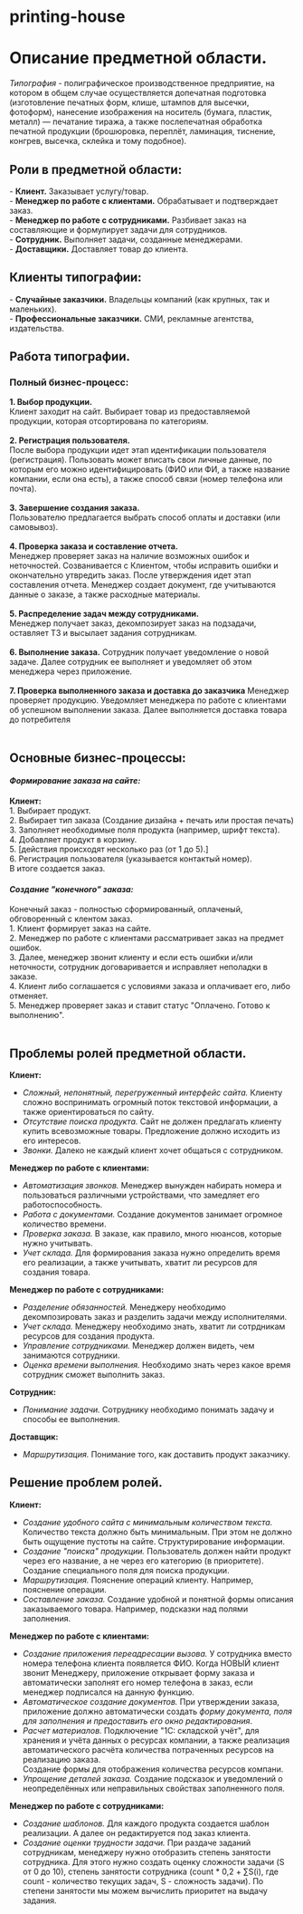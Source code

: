 # printing-house

<h1><b>Описание предметной области.</b></h1>

<i>Типография</i> - полиграфическое производственное предприятие, на котором в общем случае осуществляется допечатная подготовка (изготовление печатных форм, клише, штампов для высечки, фотоформ), нанесение изображения на носитель (бумага, пластик, металл) — печатание тиража, а также послепечатная обработка печатной продукции (брошюровка, переплёт, ламинация, тиснение, конгрев, высечка, склейка и тому подобное).

<h2>Роли в предметной области:</h2>
- <b>Клиент.</b> Заказывает услугу/товар.<br>
- <b>Менеджер по работе с клиентами.</b> Обрабатывает и подтверждает заказ.<br>
- <b>Менеджер по работе с сотрудниками.</b> Разбивает заказ на составляющие и формулирует задачи для сотрудников.<br>
- <b>Сотрудник.</b> Выполняет задачи, созданные менеджерами.<br>
- <b>Доставщики.</b> Доставляет товар до клиента.<br>

<h2>Клиенты типографии:</h2>
- <b>Случайные заказчики.</b> Владельцы компаний (как крупных, так и маленьких).<br>
- <b>Профессиональные заказчики.</b> СМИ, рекламные агентства, издательства.<br>

<h2>Работа типографии.</h2>

<h3>Полный бизнес-процесс:</h3>
<b>1. Выбор продукции.</b><br>
Клиент заходит на сайт. Выбирает товар из предоставляемой продукции, которая отсортирована по категориям.<br><br>
<b>2. Регистрация пользователя.</b><br>
После выбора продукции идет этап идентификации пользователя (регистрация). Пользовать может вписать свои личные данные, по которым его можно идентифицировать (ФИО или ФИ, а также название компании, если она есть), а также способ связи (номер телефона или почта).<br><br>
<b>3. Завершение создания заказа.</b><br>
Пользователю предлагается выбрать способ оплаты и доставки (или самовывоз).<br><br>
<b>4. Проверка заказа и составление отчета.</b><br>
Менеджер проверяет заказ на наличие возможных ошибок и неточностей. Созванивается с Клиентом, чтобы исправить ошибки и окончательно утвредить заказ. После утверждения идет этап составления отчета. Менеджер создает документ, где учитываются данные о заказе, а также расходные материалы.<br><br>
<b>5. Распределение задач между сотрудниками.</b><br>
Менеджер получает заказ, декомпозирует заказ на подзадачи, оставляет ТЗ и высылает задания сотрудникам.<br><br>
<b>6. Выполнение заказа.</b>
Сотрудник получает уведомление о новой задаче. Далее сотрудник ее выполняет и уведомляет об этом менеджера через приложение.<br><br>
<b>7. Проверка выполненного заказа и доставка до заказчика</b>
Менеджер проверяет продукцию. Уведомляет менеджера по работе с клиентами об успешном выполнении заказа. Далее выполняется доставка товара до потребителя<br><br>

<h2>Основные бизнес-процессы:</h2>

<h4><i>Формирование заказа на сайте:</i></h4>
<b>Клиент:</b><br>
1. Выбирает продукт.<br>
2. Выбирает тип заказа (Создание дизайна + печать или простая печать)<br>
3. Заполняет необходимые поля продукта (например, шрифт текста).<br>
4. Добавляет продукт в корзину.<br>
5. [действия происходят несколько раз (от 1 до 5).]<br>
6. Регистрация пользователя (указывается контактый номер).<br>
В итоге создается заказ.
<br>

<h4><i>Создание "конечного" заказа:</i></h4>
Конечный заказ - полностью сформированный, оплаченый, обговоренный с клентом заказ.<br>
1. Клиент формирует заказ на сайте.<br>
2. Менеджер по работе с клиентами рассматривает заказ на предмет ошибок.<br>
3. Далее, менеджер звонит клиенту и если есть ошибки и/или неточности, сотрудник договаривается и исправляет неполадки в заказе.<br>
4. Клиент либо соглашается с условиями заказа и оплачивает его, либо отменяет.<br>
5. Менеджер проверяет заказ и ставит статус "Оплачено. Готово к выполнению".<br>
<br>

<h2>Проблемы ролей предметной области.</h2>

<b>Клиент:</b>
- <i>Сложный, непонятный, перегруженный интерфейс сайта.</i>
Клиенту сложно воспринимать огромный поток текстовой информации, а также ориентироваться по сайту.<br>
- <i>Отсутствие поиска продукта.</i>
Сайт не должен предлагать клиенту купить всевозможные товары. Предложение должно исходить из его интересов.<br>
- <i>Звонки.</i>
Далеко не каждый клиент хочет общаться с сотрудником.<br>

<b>Менеджер по работе с клиентами:</b><br>
- <i>Автоматизация звонков.</i>
Менеджер вынужден набирать номера и пользоваться различными устройствами, что замедляет его работоспособность.<br>
- <i>Работа с документами.</i>
Создание документов занимает огромное количество времени.<br>
- <i>Проверка заказа.</i>
В заказе, как правило, много нюансов, которые нужно учитывать.<br>
- <i>Учет склада.</i>
Для формирования заказа нужно определить время его реализации, а также учитывать, хватит ли ресурсов для создания товара.<br>

<b>Менеджер по работе с сотрудниками:</b>
- <i>Разделение обязанностей.</i>
Менеджеру необходимо декомпозировать заказ и разделить задачи между исполнителями.<br>
- <i>Учет склада.</i>
Менеджеру необходимо знать, хватит ли сотрдникам ресурсов для создания продукта.<br>
- <i>Управление сотрудниками.</i>
Менеджер должен видеть, чем занимаются сотрудники.<br>
- <i>Оценка времени выполнения.</i>
Необходимо знать через какое время сотрудник сможет выполнить заказ.<br>

<b>Сотрудник:</b><br>
- <i>Понимание задачи.</i>
Сотруднику необходимо понимать задачу и способы ее выполнения.<br>

<b>Доставщик:</b><br>
- <i>Маршрутизация.</i>
Понимание того, как доставить продукт заказчику.<br>

<h2>Решение проблем ролей.</h2>

<b>Клиент:</b><br>
- <i>Создание удобного сайта с минимальным количеством текста.</i>
Количество текста должно быть минимальным. При этом не должно быть ощущение пустоты на сайте.
Структурирование информации.<br>
- <i>Создание "поиска" продукции.</i>
Пользователь должен найти продукт через его название, а не через его категорию (в приоритете). Создание специального поля для поиска продукции.<br>
- <i>Маршрутизация.</i>
Пояснение операций клиенту. Например, пояснение операции.<br>
- <i>Составление заказа.</i>
Создание удобной и понятной формы описания заказываемого товара. Например, подсказки над полями заполнения.<br>

<b>Менеджер по работе с клиентами:</b><br>
- <i>Создание приложения переадресации вызова.</i>
У сотрудника вместо номера телефона клиента появляется ФИО. Когда НОВЫЙ клиент звонит Менеджеру, приложение открывает форму заказа и автоматически заполнят его номер телефона в заказ, если менеджер подписался на данную функцию.<br>
- <i>Автоматическое создание документов.</i>
При утверждении заказа, приложение должно автоматически создать <i>форму документа, поля для заполнения и предоставить его окно редактирования</i>.<br>
- <i>Расчет материалов.</i>
Подключение "1C: складской учёт", для хранения и учёта данных о ресурсах компании, а также реализация автоматического расчёта количества потраченных ресурсов на реализацию заказа.<br>
Создание формы для отображения количества ресурсов компани.<br>
- <i>Упрощение деталей заказа.</i>
Создание подсказок и уведомлений о неопределённых или неправильных свойствах заполненного поля. <br>

<b>Менеджер по работе с сотрудниками:</b><br>
- <i>Создание шаблонов.</i>
Для каждого продукта создается шаблон реализации. А далее он редактируется под заказ клиента.<br>
- <i>Создание оценки трудности задачи.</i>
При раздаче заданий сотрудникам, менеджеру нужно отобразить степень занятости сотрудника. Для этого нужно создать оценку сложности задачи (S от 0 до 10), степень занятости сотрудника (count * 0,2 + ∑S(i), где count - количество текущих задач, S - сложность задачи). По степени занятости мы можем вычислить приоритет на выдачу задания.<br>
